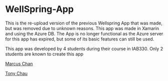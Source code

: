 # WellSpring-App
<p>This is the re-upload version of the previous Wellspring App that was made, but was removed due to unknown reasons. This app was made in Xamarin and using the Azure DB. The App is no longer functional as the Azure server for this app has expired, but some of its basic features can still be used. </p>

<p>This app was developed by 4 students during their course in IAB330. Only 2 students are known to create this app </p>
<p><a href="https://github.com/mcn1349">Marcus Chan</a></p>
<p><a href="https://github.com/Tony-Chau">Tony Chau</a></p>
